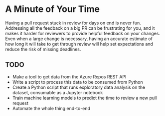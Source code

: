 # A Minute of Your Time

Having a pull request stuck in review for days on end is never fun.
Addressing all the feedback on a big PR can be frustrating for you, and it makes it harder for reviewers to provide helpful feedback on your changes.
Even when a large change is necessary, having an accurate estimate of how long it will take to get through review will help set expectations and reduce the risk of missing deadlines.

## TODO
* Make a tool to get data from the Azure Repos REST API
* Write a script to process this data to be consumed from Python
* Create a Python script that runs exploratory data analysis on the dataset, consumable as a Jupyter notebook
* Train machine learning models to predict the time to review a new pull request
* Automate the whole thing end-to-end